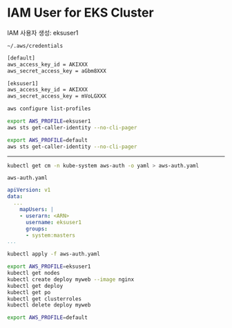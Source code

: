# IAM User for EKS Cluster

IAM 사용자 생성: eksuser1

`~/.aws/credentials`

```bash
[default]
aws_access_key_id = AKIXXX
aws_secret_access_key = aGbm8XXX

[eksuser1]
aws_access_key_id = AKIXXX
aws_secret_access_key = mVoLGXXX
```

```bash
aws configure list-profiles
```

```bash
export AWS_PROFILE=eksuser1
aws sts get-caller-identity --no-cli-pager
```

```bash
export AWS_PROFILE=default
aws sts get-caller-identity --no-cli-pager
```

---

```bash
kubectl get cm -n kube-system aws-auth -o yaml > aws-auth.yaml
```

`aws-auth.yaml`

```yaml
apiVersion: v1
data:
  ...
    mapUsers: |
    - userarn: <ARN>
      username: eksuser1
      groups:
      - system:masters
...
```

```bash
kubectl apply -f aws-auth.yaml
```

```bash
export AWS_PROFILE=eksuser1
kubectl get nodes
kubectl create deploy myweb --image nginx
kubectl get deploy
kubectl get po
kubectl get clusterroles
kubectl delete deploy myweb
```

```bash
export AWS_PROFILE=default
```

